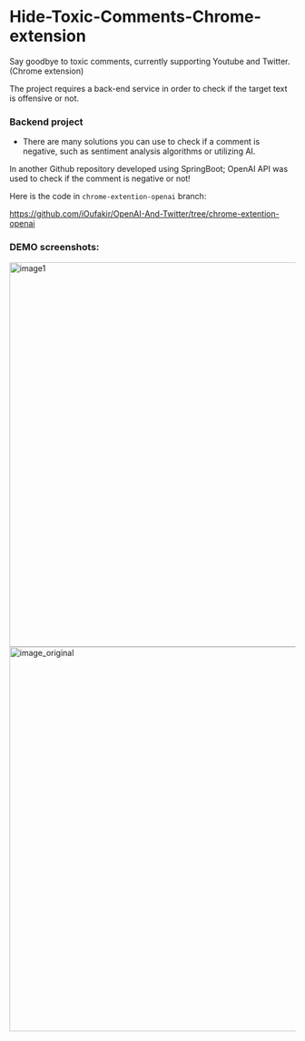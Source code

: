 # Hide-Toxic-Comments-Chrome-extension

Say goodbye to toxic comments, currently supporting Youtube and Twitter. (Chrome extension)

The project requires a back-end service in order to check if the target text is offensive or not.

### Backend project

- There are many solutions you can use to check if a comment is negative, such as sentiment analysis algorithms or utilizing AI.

In another Github repository developed using SpringBoot; OpenAI API was used to check if the comment is negative or not!

Here is the code in `chrome-extention-openai` branch:

https://github.com/iOufakir/OpenAI-And-Twitter/tree/chrome-extention-openai


### DEMO screenshots:

<img width="676" alt="image1" src="https://github.com/iOufakir/Hide-Toxic-Comments-Chrome-extension/assets/20463234/2df4c325-fcb5-439f-80ca-4601ae60032c">
<img width="676" alt="image_original" src="https://github.com/iOufakir/Hide-Toxic-Comments-Chrome-extension/assets/20463234/22a7aed0-d3ee-4aa1-b940-5aa04988a817">

